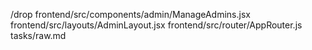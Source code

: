 /drop frontend/src/components/admin/ManageAdmins.jsx frontend/src/layouts/AdminLayout.jsx frontend/src/router/AppRouter.js tasks/raw.md
